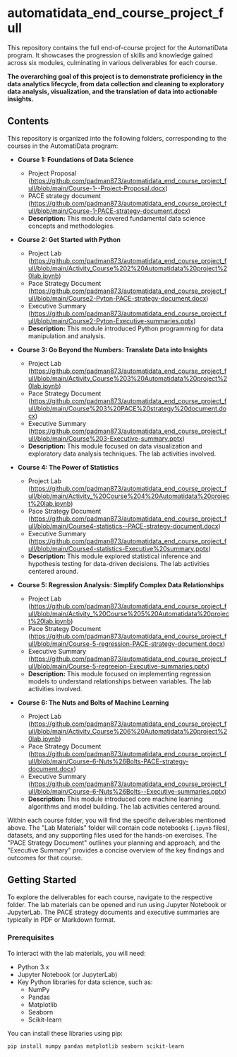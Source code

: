 # automatidata_end_course_project_full

This repository contains the full end-of-course project for the AutomatiData program. It showcases the progression of skills and knowledge gained across six modules, culminating in various deliverables for each course.

**The overarching goal of this project is to demonstrate proficiency in the data analytics lifecycle, from data collection and cleaning to exploratory data analysis, visualization, and the translation of data into actionable insights.**

## Contents

This repository is organized into the following folders, corresponding to the courses in the AutomatiData program:

* **Course 1: Foundations of Data Science**
    * Project Proposal (https://github.com/padman873/automatidata_end_course_project_full/blob/main/Course-1--Project-Proposal.docx)
    * PACE strategy document (https://github.com/padman873/automatidata_end_course_project_full/blob/main/Course-1-PACE-strategy-document.docx)
    * **Description:** This module covered fundamental data science concepts and methodologies.

* **Course 2: Get Started with Python**
    * Project Lab (https://github.com/padman873/automatidata_end_course_project_full/blob/main/Activity_Course%202%20Automatidata%20project%20lab.ipynb)
    * Pace Strategy Document (https://github.com/padman873/automatidata_end_course_project_full/blob/main/Course2-Pyton-PACE-strategy-document.docx)
    * Executive Summary (https://github.com/padman873/automatidata_end_course_project_full/blob/main/Course2-Pyton-Executive-summaries.pptx)
    * **Description:** This module introduced Python programming for data manipulation and analysis.

* **Course 3: Go Beyond the Numbers: Translate Data into Insights**
    * Project Lab (https://github.com/padman873/automatidata_end_course_project_full/blob/main/Activity_Course%203%20Automatidata%20project%20lab.ipynb)
    * Pace Strategy Document (https://github.com/padman873/automatidata_end_course_project_full/blob/main/Course%203%20PACE%20strategy%20document.docx)
    * Executive Summary (https://github.com/padman873/automatidata_end_course_project_full/blob/main/Course%203-Executive-summary.pptx)
    * **Description:** This module focused on data visualization and exploratory data analysis techniques. The lab activities involved.
* **Course 4: The Power of Statistics**
    * Project Lab (https://github.com/padman873/automatidata_end_course_project_full/blob/main/Activity_%20Course%204%20Automatidata%20project%20lab.ipynb)
    * Pace Strategy Document (https://github.com/padman873/automatidata_end_course_project_full/blob/main/Course4-statistics--PACE-strategy-document.docx)
    * Executive Summary (https://github.com/padman873/automatidata_end_course_project_full/blob/main/Course4-statistics-Executive%20summary.pptx)
    * **Description:** This module explored statistical inference and hypothesis testing for data-driven decisions. The lab activities centered around.

* **Course 5: Regression Analysis: Simplify Complex Data Relationships**
    * Project Lab (https://github.com/padman873/automatidata_end_course_project_full/blob/main/Activity_%20Course%205%20Automatidata%20project%20lab.ipynb)
    * Pace Strategy Document (https://github.com/padman873/automatidata_end_course_project_full/blob/main/Course-5-regression-PACE-strategy-document.docx)
    * Executive Summary (https://github.com/padman873/automatidata_end_course_project_full/blob/main/Course-5-regreeion-Executive-summaries.pptx)
    * **Description:** This module focused on implementing regression models to understand relationships between variables. The lab activities involved. 
* **Course 6: The Nuts and Bolts of Machine Learning**
    * Project Lab (https://github.com/padman873/automatidata_end_course_project_full/blob/main/Activity_Course%206%20Automatidata%20project%20lab.ipynb)
    * Pace Strategy Document (https://github.com/padman873/automatidata_end_course_project_full/blob/main/Course-6-Nuts%26Bolts-PACE-strategy-document.docx)
    * Executive Summary (https://github.com/padman873/automatidata_end_course_project_full/blob/main/Course-6-Nuts%26Bolts--Executive-summaries.pptx)
    * **Description:** This module introduced core machine learning algorithms and model building. The lab activities centered around.

Within each course folder, you will find the specific deliverables mentioned above. The "Lab Materials" folder will contain code notebooks (`.ipynb` files), datasets, and any supporting files used for the hands-on exercises. The "PACE Strategy Document" outlines your planning and approach, and the "Executive Summary" provides a concise overview of the key findings and outcomes for that course.

## Getting Started

To explore the deliverables for each course, navigate to the respective folder. The lab materials can be opened and run using Jupyter Notebook or JupyterLab. The PACE strategy documents and executive summaries are typically in PDF or Markdown format.

### Prerequisites

To interact with the lab materials, you will need:

* Python 3.x
* Jupyter Notebook (or JupyterLab)
* Key Python libraries for data science, such as:
    * NumPy
    * Pandas
    * Matplotlib
    * Seaborn
    * Scikit-learn

You can install these libraries using pip:

```bash
pip install numpy pandas matplotlib seaborn scikit-learn
